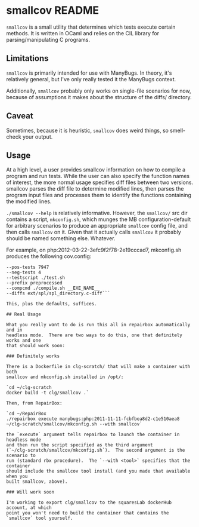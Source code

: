 # smallcov README

`smallcov` is a small utility that determines which tests execute certain
methods.  It is written in OCaml and relies on the CIL library for
parsing/manipulating C programs.

## Limitations

`smallcov` is primarily intended for use with ManyBugs.  In theory, it's relatively
general, but I've only really tested it the ManyBugs context. 

Additionally, `smallcov` probably only works on single-file scenarios for now,
because of assumptions it makes about the structure of the diffs/ directory.

## Caveat

Sometimes, because it is heuristic, `smallcov` does weird things, so smell-check
your output.

## Usage

At a high level, a user provides smallcov information on how to compile a
program and run tests.  While the user can also specify the function names of
interest, the more normal usage specifies diff files between two versions.
smallcov parses the diff file to determine modified lines, then parses the
program input files and processes them to identify the functions containing the
modified lines. 

`./smallcov --help` is relatively informative.  However, the `smallcov/` src dir
contains a script, `mkconfig.sh`, which munges the MB configuration-default for
arbitrary scenarios to produce an appropriate `smallcov` config file, and then
calls `smallcov` on it.  Given that it actually calls `smallcov` it probably
should be named something else.  Whatever.

For example, on php:2012-03-22-3efc9f2f78-2e19cccad7, mkconfig.sh produces the
following cov.config: 

```--program manifest.txt
--pos-tests 7947
--neg-tests 4
--testscript ./test.sh
--prefix preprocessed
--compcmd ./compile.sh __EXE_NAME__
--diffs ext/spl/spl_directory.c-diff```

This, plus the defaults, suffices.  

## Real Usage

What you really want to do is run this all in repairbox automatically and in
headless mode.  There are two ways to do this, one that definitely works and one
that should work soon:

### Definitely works

There is a Dockerfile in clg-scratch/ that will make a container with both
smallcov and mkconfig.sh installed in /opt/:

`cd ~/clg-scratch
docker build -t clg/smallcov .`

Then, from RepairBox:

`cd ~/RepairBox
./repairbox execute manybugs:php:2011-11-11-fcbfbea8d2-c1e510aea8 ~/clg-scratch/smallcov/mkconfig.sh --with smallcov`

the `execute` argument tells repairbox to launch the container in headless mode
and then run the script specified as the third argument
(`~/clg-scratch/smallcov/mkconfig.sh`).  The second argument is the scenario to
run (standard rbx procedure).  The `--with <tool>` specifies that the container
should include the smallcov tool install (and you made that available when you
built smallcov, above).

### Will work soon

I'm working to export clg/smallcov to the squaresLab dockerHub account, at which
point you won't need to build the container that contains the `smallcov` tool yourself.

